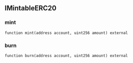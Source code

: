 ## IMintableERC20

### mint

```solidity
function mint(address account, uint256 amount) external
```

### burn

```solidity
function burn(address account, uint256 amount) external
```
